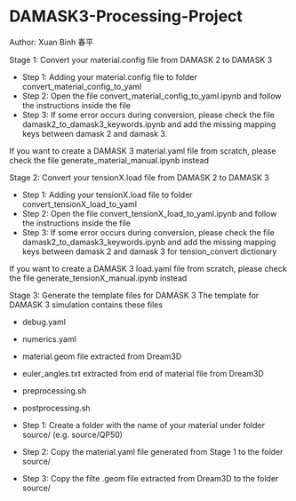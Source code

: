 # DAMASK3-Processing-Project
Author: Xuan Binh 春平

Stage 1: Convert your material.config file from DAMASK 2 to DAMASK 3

- Step 1: Adding your material.config file to folder convert_material_config_to_yaml
- Step 2: Open the file convert_material_config_to_yaml.ipynb and follow the instructions inside the file
- Step 3: If some error occurs during conversion, please check the file damask2_to_damask3_keywords.ipynb and add the missing mapping keys between damask 2 and damask 3. 

If you want to create a DAMASK 3 material.yaml file from scratch, please check the file generate_material_manual.ipynb instead

Stage 2: Convert your tensionX.load file from DAMASK 2 to DAMASK 3

- Step 1: Adding your tensionX.load file to folder convert_tensionX_load_to_yaml
- Step 2: Open the file convert_tensionX_load_to_yaml.ipynb and follow the instructions inside the file
- Step 3: If some error occurs during conversion, please check the file damask2_to_damask3_keywords.ipynb and add the missing mapping keys between damask 2 and damask 3 for tension_convert dictionary

If you want to create a DAMASK 3 load.yaml file from scratch, please check the file generate_tensionX_manual.ipynb instead

Stage 3: Generate the template files for DAMASK 3 
The template for DAMASK 3 simulation contains these files

- debug.yaml
- numerics.yaml
- material.geom file extracted from Dream3D
- euler_angles.txt extracted from end of material file from Dream3D
- preprocessing.sh
- postprocessing.sh

- Step 1: Create a folder with the name of your material under folder source/ (e.g. source/QP50)
- Step 2: Copy the material.yaml file generated from Stage 1 to the folder source/<material>
- Step 3: Copy the filte <material>.geom file extracted from Dream3D to the folder source/<material>


